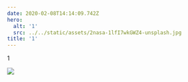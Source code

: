 ```yaml
---
date: 2020-02-08T14:14:09.742Z
hero:
  alt: '1'
  src: ../../static/assets/2nasa-1lfI7wkGWZ4-unsplash.jpg
title: '1'
---
```

1

![](../../static/assets/2nasa-1lfI7wkGWZ4-unsplash.jpg)
